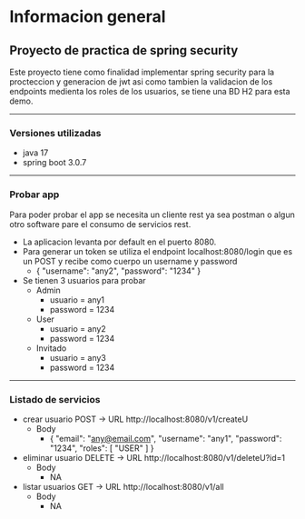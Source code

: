 # Informacion general

## Proyecto de practica de spring security

Este proyecto tiene como finalidad implementar spring security para la procteccion y generacion de jwt asi como tambien
la validacion de los endpoints medienta los roles de los usuarios, se tiene una BD H2 para esta demo.

*****

### Versiones utilizadas

* java 17
* spring boot 3.0.7

*****

### Probar app

Para poder probar el app se necesita un cliente rest ya sea postman o algun otro software pare el consumo de servicios
rest.

* La aplicacion levanta por default en el puerto 8080.
* Para generar un token se utiliza el endpoint localhost:8080/login que es un POST y recibe como cuerpo un username y
  password
    * {
      "username": "any2",
      "password": "1234"
      }
* Se tienen 3 usuarios para probar
    * Admin
        * usuario = any1
        * password = 1234
    * User
        * usuario = any2
        * password = 1234
    * Invitado
        * usuario = any3
        * password = 1234

------------------

### Listado de servicios

* crear usuario POST -> URL http://localhost:8080/v1/createU
    * Body
        * {
          "email": "any@email.com",
          "username": "any1",
          "password": "1234",
          "roles": [
          "USER"
          ]
          }
* eliminar usuario DELETE -> URL http://localhost:8080/v1/deleteU?id=1
    * Body
        * NA
* listar usuarios GET -> URL http://localhost:8080/v1/all
    * Body
        * NA




